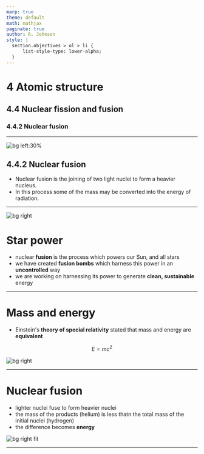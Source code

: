 ```yaml
---
marp: true
theme: default
math: mathjax
paginate: true
author: R. Johnson
style: |
  section.objectives > ol > li {
      list-style-type: lower-alpha;
  }
---
```


# 4 Atomic structure
## 4.4 Nuclear fission and fusion
### 4.4.2 Nuclear fusion

---

<!-- _class: objectives -->

![bg left:30%](http://www.extremetech.com/wp-content/uploads/2014/11/dynomak-31.jpg)

## 4.4.2 Nuclear fusion


- Nuclear fusion is the joining of two light nuclei to form a heavier nucleus.
- In this process some of the mass may be converted into the energy of radiation.

---

![bg right](https://3.bp.blogspot.com/-f-Usk5e1uDA/W4c2Oj8H6CI/AAAAAAAAAXQ/Y7yifImW5yMzzbUQmeOv3YAZI8tIvhOigCLcBGAs/s1600/iter%2B1.jpg)

# Star power

- nuclear **fusion** is the process which powers our Sun, and all stars
- we have created **fusion bombs** which harness this power in an **uncontrolled** way
- we are working on harnessing its power to generate **clean, sustainable** energy

---

# Mass and energy

- Einstein's **theory of special relativity** stated that mass and energy are **equivalent**

$$E=mc^2$$

![bg right](http://2.bp.blogspot.com/-XLIw3HF3Tew/VaAT4vfg-cI/AAAAAAAAEik/71qA-hyyelc/s1600/Arthur_Sasse-Albert-Einstein.jpg)

---

# Nuclear fusion

- lighter nuclei fuse to form heavier nuclei
- the mass of the products (helium) is less thatn the total mass of the initial nuclei (hydrogen)
- the difference becomes **energy**

![bg right fit](http://resource.download.wjec.co.uk/vtc/2008-09/science/irf08_48/Images/Nuclear-fusion-2.jpg)

---

